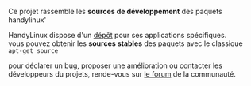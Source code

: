 Ce projet rassemble les **sources de développement** des paquets handylinux'

HandyLinux dispose d'un [dépôt](http://repo.handylinux.org) pour ses applications spécifiques.  
vous pouvez obtenir les **sources stables** des paquets avec le classique ```apt-get source```  

pour déclarer un bug, proposer une amélioration ou contacter les développeurs du projets, rende-vous sur [le forum](https://handylinux.org/forum) de la communauté.